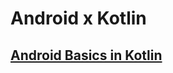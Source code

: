 # Android x Kotlin

## [Android Basics in Kotlin](https://developer.android.com/courses/android-basics-kotlin/course)
